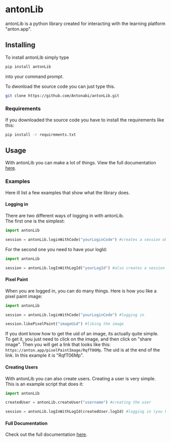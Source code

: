 # antonLib

antonLib is a python library created for interacting with the learning platform "anton.app".

## Installing

To install antonLib simply type

```bash
pip install antonLib
```

into your command prompt.

To dwonload the source code you can just type this.

```bash
git clone https://github.com/Antonabi/antonLib.git
```

### Requirements

If you downloaded the source code you have to install the requirements like this:

```bash
pip install -r requirements.txt
```

## Usage

With antonLib you can make a lot of things. View the full documentation [here](https://github.com/Antonabi/antonLib/blob/main/documentation/start.md).

### Examples

Here ill list a few examples that show what the library does.

#### Logging in

There are two different ways of logging in with antonLib.  
The first one is the simplest:

```python
import antonLib

session = antonLib.loginWithCode("yourLoginCode") #creates a session object
```

For the second one you need to have your logId:

```python
import antonLib

session = antonLib.logInWithLogId("yourLogId") #also creates a session object
```

#### Pixel Paint

When you are logged in, you can do many things. Here is how you like a pixel paint image:

```python
import antonLib

session = antonLib.loginWithCode("yourLoginCode") #logging in

session.likePixelPaint("imageUid") #liking the image
```

If you dont know how to get the uid of an image, its actually quite simple.  
To get it, you just need to click on the image, and then click on "share image". Then you will get a link that looks like this: `https://anton.app/pixelPaintImage/RqfT06Mp`. The uid is at the end of the link. In this example it is "RqfT06Mp".

#### Creating Users

With antonLib you can also create users. Creating a user is very simple. This is an example script that does it:

```python
import antonLib

createdUser = antonLib.createUser("username") #creating the user

session = antonLib.logInWithLogId(createdUser.logId) #logging in (you have to log in with the logId because a created user object doesnt give you a login code)
```

#### Full Documentation

Check out the full documentation [here](https://github.com/Antonabi/antonLib/blob/main/documentation/start.md).
